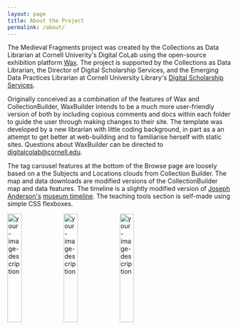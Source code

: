 ```yaml
---
layout: page
title: About the Project
permalink: /about/
---
```


The Medieval Fragments project was created by the Collections as Data Librarian at Cornell Univerity's Digital CoLab using the open-source exhibition platform [Wax](https://minicomp.github.io/wax/). The project is supported by the Collections as Data Librarian, the Director of Digital Scholarship Services, and the Emerging Data Practices Librarian at Cornell University Library's [Digital Scholarship Services](https://www.library.cornell.edu/about/staff/central-departments/digital-scholarship/).

Originally conceived as a combination of the features of Wax and CollectionBuilder, WaxBuilder intends to be a much more user-friendly version of both by including copious comments and docs within each folder to guide the user through making changes to their site. The template was developed by a new librarian with little coding background, in part as a an attempt to get better at web-building and to familiarise herself with static sites. Questions about WaxBuilder can be directed to digitalcolab@cornell.edu. 

The tag carousel features at the bottom of the Browse page are loosely based on a the Subjects and Locations clouds from Collection Builder. The map and data downloads are modified versions of the CollectionBuilder map and data features. The timeline is a slightly modified version of [Joseph Anderson's](https://github.com/fitnycdigitalinitiatives) [museum timeline](https://github.com/fitnycdigitalinitiatives/museum-timeline). The teaching tools section is self-made using simple CSS flexboxes.

<img src= "https://www.library.cornell.edu/wp-content/uploads/2024/05/Screenshot-2024-05-14-at-6.50.33-AM.png" width="25%" alt="your-image-description" class="center" style="border: 6px #B4A010;"><img src= "https://www.library.cornell.edu/wp-content/uploads/2023/08/DS-bettinger.jpeg" width="25%" alt="your-image-description" class="center" style="border: 6px #B4A010;"><img src= "https://www.library.cornell.edu/wp-content/uploads/2023/08/DS-Iliana.jpeg" class="center" alt="your-image-description" width="25%" style="border: 6px #B4A010;">
